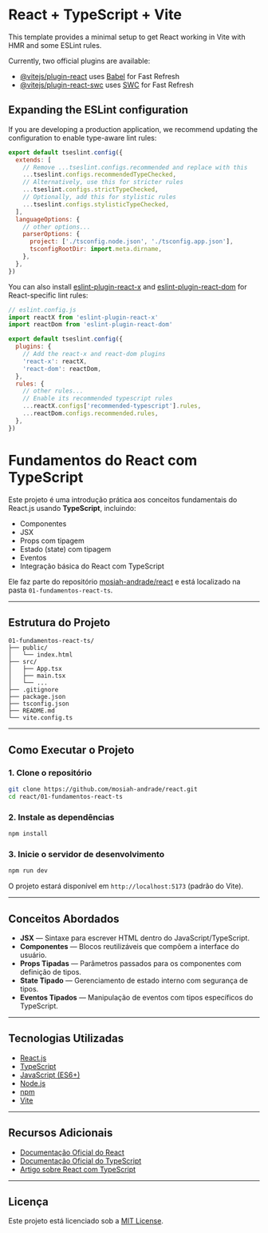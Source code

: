 # React + TypeScript + Vite

This template provides a minimal setup to get React working in Vite with HMR and some ESLint rules.

Currently, two official plugins are available:

- [@vitejs/plugin-react](https://github.com/vitejs/vite-plugin-react/blob/main/packages/plugin-react/README.md) uses [Babel](https://babeljs.io/) for Fast Refresh
- [@vitejs/plugin-react-swc](https://github.com/vitejs/vite-plugin-react-swc) uses [SWC](https://swc.rs/) for Fast Refresh

## Expanding the ESLint configuration

If you are developing a production application, we recommend updating the configuration to enable type-aware lint rules:

```js
export default tseslint.config({
  extends: [
    // Remove ...tseslint.configs.recommended and replace with this
    ...tseslint.configs.recommendedTypeChecked,
    // Alternatively, use this for stricter rules
    ...tseslint.configs.strictTypeChecked,
    // Optionally, add this for stylistic rules
    ...tseslint.configs.stylisticTypeChecked,
  ],
  languageOptions: {
    // other options...
    parserOptions: {
      project: ['./tsconfig.node.json', './tsconfig.app.json'],
      tsconfigRootDir: import.meta.dirname,
    },
  },
})
```

You can also install [eslint-plugin-react-x](https://github.com/Rel1cx/eslint-react/tree/main/packages/plugins/eslint-plugin-react-x) and [eslint-plugin-react-dom](https://github.com/Rel1cx/eslint-react/tree/main/packages/plugins/eslint-plugin-react-dom) for React-specific lint rules:

```js
// eslint.config.js
import reactX from 'eslint-plugin-react-x'
import reactDom from 'eslint-plugin-react-dom'

export default tseslint.config({
  plugins: {
    // Add the react-x and react-dom plugins
    'react-x': reactX,
    'react-dom': reactDom,
  },
  rules: {
    // other rules...
    // Enable its recommended typescript rules
    ...reactX.configs['recommended-typescript'].rules,
    ...reactDom.configs.recommended.rules,
  },
})
```

# Fundamentos do React com TypeScript

Este projeto é uma introdução prática aos conceitos fundamentais do React.js usando **TypeScript**, incluindo:

- Componentes  
- JSX  
- Props com tipagem  
- Estado (state) com tipagem  
- Eventos  
- Integração básica do React com TypeScript  

Ele faz parte do repositório [mosiah-andrade/react](https://github.com/mosiah-andrade/react) e está localizado na pasta `01-fundamentos-react-ts`.

---

## Estrutura do Projeto

```
01-fundamentos-react-ts/
├── public/
│   └── index.html
├── src/
│   ├── App.tsx
│   ├── main.tsx
│   └── ...
├── .gitignore
├── package.json
├── tsconfig.json
├── README.md
└── vite.config.ts
```

---

## Como Executar o Projeto

### 1. Clone o repositório

```bash
git clone https://github.com/mosiah-andrade/react.git
cd react/01-fundamentos-react-ts
```

### 2. Instale as dependências

```bash
npm install
```

### 3. Inicie o servidor de desenvolvimento

```bash
npm run dev
```

O projeto estará disponível em `http://localhost:5173` (padrão do Vite).

---

## Conceitos Abordados

- **JSX** — Sintaxe para escrever HTML dentro do JavaScript/TypeScript.  
- **Componentes** — Blocos reutilizáveis que compõem a interface do usuário.  
- **Props Tipadas** — Parâmetros passados para os componentes com definição de tipos.  
- **State Tipado** — Gerenciamento de estado interno com segurança de tipos.  
- **Eventos Tipados** — Manipulação de eventos com tipos específicos do TypeScript.  

---

## Tecnologias Utilizadas

- [React.js](https://pt.wikipedia.org/wiki/React_(JavaScript))  
- [TypeScript](https://www.typescriptlang.org/)  
- [JavaScript (ES6+)](https://developer.mozilla.org/pt-BR/docs/Web/JavaScript)  
- [Node.js](https://nodejs.org/)  
- [npm](https://www.npmjs.com/)  
- [Vite](https://vitejs.dev/)  

---

## Recursos Adicionais

- [Documentação Oficial do React](https://pt-br.reactjs.org/docs/getting-started.html)  
- [Documentação Oficial do TypeScript](https://www.typescriptlang.org/docs/)  
- [Artigo sobre React com TypeScript](https://react-typescript-cheatsheet.netlify.app/docs/basic/getting-started/)  

---

## Licença

Este projeto está licenciado sob a [MIT License](LICENSE).

